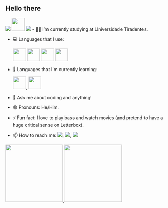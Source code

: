 ## Hello there 
<img src="https://img.icons8.com/?size=100&id=RS8Kl2g6WCjK&format=png&color=000000"/>
<img src="https://img.icons8.com/cotton/64/000000/star-wars.png" width="40" height="40" />


<img src="https://img.icons8.com/?size=100&id=RS8Kl2g6WCjK&format=png&color=000000"/>
- 👨‍🎓 I’m currently studying at Universidade Tiradentes.

  
- 💻 Languages that I use: <div> <img src="https://cdn.jsdelivr.net/gh/devicons/devicon@latest/icons/java/java-original-wordmark.svg" width="40" height="40" /> <img src="https://cdn.jsdelivr.net/gh/devicons/devicon@latest/icons/javascript/javascript-original.svg" width="40" height="40" />
            <img src="https://cdn.jsdelivr.net/gh/devicons/devicon@latest/icons/react/react-original.svg" width="40" height="40" /> <img src="https://cdn.jsdelivr.net/gh/devicons/devicon@latest/icons/typescript/typescript-original.svg" width="40" height="40" /> </div>


- 🚀 Languages that I'm currently learning:<div> <img src="https://cdn.jsdelivr.net/gh/devicons/devicon@latest/icons/ruby/ruby-plain-wordmark.svg" width="40" height="40" />,
  <img src="https://cdn.jsdelivr.net/gh/devicons/devicon@latest/icons/googlecloud/googlecloud-original-wordmark.svg" width="40" height="40" />   </div>     


- 💬 Ask me about coding and anything!


- 😄 Pronouns: He/Him.


- ⚡ Fun fact: I love to play bass and watch movies (and pretend to have a huge critical sense on Letterbox).


- 📫 How to reach me: <a href="https://www.linkedin.com/in/antonio-dev-/" target="_blank"><img loading="lazy" src="https://img.shields.io/badge/-LinkedIn-%230077B5?style=for-the-badge&logo=linkedin&logoColor=white" target="_blank"></a>, <a href = "mailto:carloscavalcante.developer@gmail.com"><img loading="lazy" src="https://img.shields.io/badge/Gmail-D14836?style=for-the-badge&logo=gmail&logoColor=white" target="_blank"></a>, <a href="https://www.instagram.com/antonio_cvt" target="_blank"><img loading="lazy" src="https://img.shields.io/badge/-Instagram-%23E4405F?style=for-the-badge&logo=instagram&logoColor=white" target="_blank"></a>


<div>
<a href="https://github.com/Carloscavalcante97">
<img loading="lazy" height="180em" src="https://github-readme-stats.vercel.app/api/top-langs/?username=Carloscavalcante97&layout=compact&langs_count=7&theme=ocean_dark"/>
<img loading="lazy" height="180em" src="https://github-readme-stats.vercel.app/api?username=Carloscavalcante97&show_icons=true&theme=ocean_dark&include_all_commits=true&count_private=true"/>
</div>
